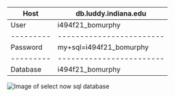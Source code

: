 | Host      | db.luddy.indiana.edu     |
| --------- | ------------------------ |
| User      | i494f21_bomurphy         |
| --------- | ------------------------ |
| Password  |  my+sql=i494f21_bomurphy |
| --------- | ------------------------ |
| Database  |  i494f21_bomurphy        |

![Image of select now sql database](https://github.iu.edu/info-capstone-2022/bomurphy/blob/master/SelectNow.jpg)